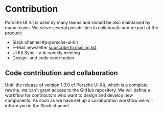 # Contribution

Porsche UI Kit is used by many teams and should be also maintained by many teams. We serve several possibilities to collaborate and be part of the product:
* Slack channel #p-porsche-ui-kit
* E-Mail newsletter [subscribe to mailing list](http://eepurl.com/ghVSjH)
* Ui Kit Sync - a bi-weekly meeting
* Design- and code contribution 

## Code contribution and collaboration
Until the release of version 1.0.0 of Porsche UI Kit, which is a complete rewrite, we can't grant access to the GitHub repository. We will define a workflow for contributors who want to design and develop new components. As soon as we have set up a collaboration workflow we will inform you in the Slack channel.
